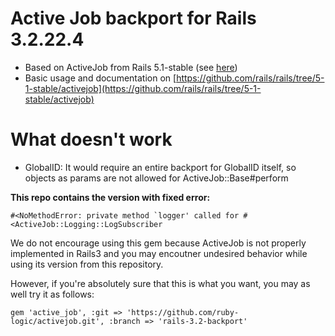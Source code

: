 # Active Job backport for Rails 3.2.22.4

* Based on ActiveJob from Rails 5.1-stable (see [here](https://github.com/rails/rails/tree/5-1-stable/activejob))
* Basic usage and documentation on [https://github.com/rails/rails/tree/5-1-stable/activejob](https://github.com/rails/rails/tree/5-1-stable/activejob)

# What doesn't work

* GlobalID: It would require an entire backport for GlobalID itself, so objects as params are not allowed for ActiveJob::Base#perform

**This repo contains the version with fixed error:**
```
#<NoMethodError: private method `logger' called for #<ActiveJob::Logging::LogSubscriber
```

We do not encourage using this gem because ActiveJob is not properly implemented in Rails3 and you may encoutner undesired behavior while using its version from this repository.

However, if you're absolutely sure that this is what you want, you may as well try it as follows:

```
gem 'active_job', :git => 'https://github.com/ruby-logic/activejob.git', :branch => 'rails-3.2-backport'
```
